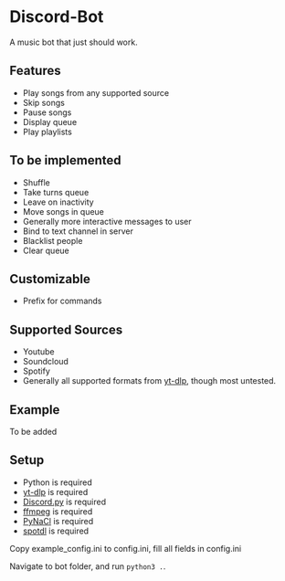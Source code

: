 # Discord-Bot

A music bot that just should work.

## Features
  * Play songs from any supported source
  * Skip songs
  * Pause songs
  * Display queue
  * Play playlists
  
## To be implemented
  * Shuffle
  * Take turns queue
  * Leave on inactivity
  * Move songs in queue
  * Generally more interactive messages to user
  * Bind to text channel in server
  * Blacklist people
  * Clear queue
  
## Customizable
  * Prefix for commands

## Supported Sources
  * Youtube
  * Soundcloud
  * Spotify
  * Generally all supported formats from [yt-dlp](https://github.com/yt-dlp/yt-dlp/), though most untested.

## Example
To be added

## Setup
  * Python is required
  * [yt-dlp](https://github.com/yt-dlp/yt-dlp/) is required
  * [Discord.py](https://github.com/Rapptz/discord.py) is required
  * [ffmpeg](https://ffmpeg.org/) is required
  * [PyNaCl](https://pypi.org/project/PyNaCl/) is required
  * [spotdl](https://github.com/spotDL/spotify-downloader) is required

Copy example_config.ini to config.ini, fill all fields in config.ini

Navigate to bot folder, and run `python3 .`.
